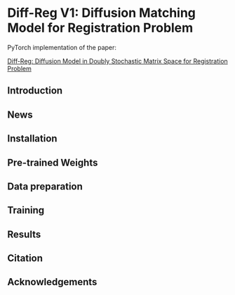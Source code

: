 # Diff-Reg V1: Diffusion Matching Model for Registration Problem

PyTorch implementation of the paper:

[Diff-Reg: Diffusion Model in Doubly Stochastic Matrix Space for Registration Problem](https://arxiv.org/pdf/2403.19919)

## Introduction

## News

## Installation

## Pre-trained Weights

## Data preparation

## Training

## Results

## Citation

## Acknowledgements
